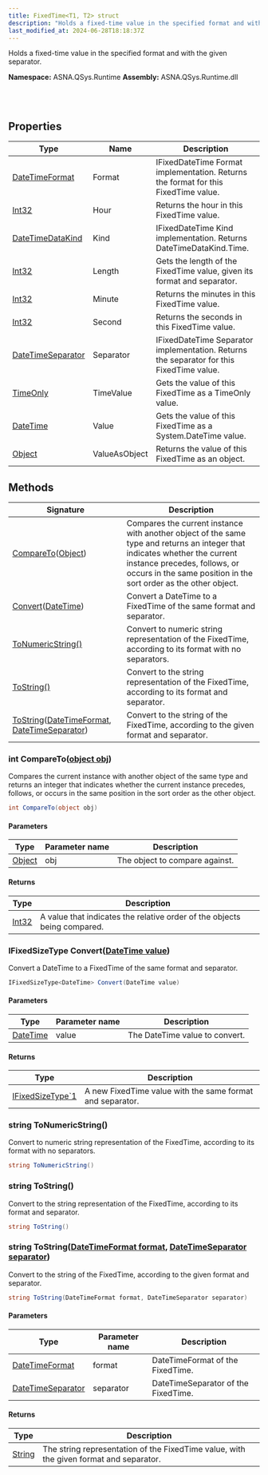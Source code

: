 ```yaml
---
title: FixedTime<T1, T2> struct
description: "Holds a fixed-time value in the specified format and with the given separator. "
last_modified_at: 2024-06-28T18:18:37Z
---
```


Holds a fixed-time value in the specified format and with the given separator.

**Namespace:** ASNA.QSys.Runtime
**Assembly:** ASNA.QSys.Runtime.dll

<br>
<br>

## Properties

| Type | Name | Description
| --- | --- | --- 
| [DateTimeFormat](/reference/datagate/datagate-common/date-time-format.html) | Format | IFixedDateTime Format implementation. Returns the format for this FixedTime value. |
| [Int32](https://learn.microsoft.com/en-us/dotnet/csharp/language-reference/builtin-types/integral-numeric-types) | Hour | Returns the hour in this FixedTime value. |
| [DateTimeDataKind](/reference/runtime/qsys-runtime/date-time-data-kind.html) | Kind | IFixedDateTime Kind implementation. Returns DateTimeDataKind.Time. |
| [Int32](https://learn.microsoft.com/en-us/dotnet/csharp/language-reference/builtin-types/integral-numeric-types) | Length | Gets the length of the FixedTime value, given its format and separator. |
| [Int32](https://learn.microsoft.com/en-us/dotnet/csharp/language-reference/builtin-types/integral-numeric-types) | Minute | Returns the minutes in this FixedTime value. |
| [Int32](https://learn.microsoft.com/en-us/dotnet/csharp/language-reference/builtin-types/integral-numeric-types) | Second | Returns the seconds in this FixedTime value. |
| [DateTimeSeparator](/reference/runtime/qsys-runtime/date-time-separator.html) | Separator | IFixedDateTime Separator implementation. Returns the separator for this FixedTime value. |
| [TimeOnly](https://learn.microsoft.com/en-us/dotnet/api/system.timeonly?view=net-8.0) | TimeValue | Gets the value of this FixedTime as a TimeOnly value. |
| [DateTime](https://docs.microsoft.com/en-us/dotnet/api/system.datetime) | Value | Gets the value of this FixedTime as a System.DateTime value. |
| [Object](https://docs.microsoft.com/en-us/dotnet/api/system.object) | ValueAsObject | Returns the value of this FixedTime as an object. |

## Methods

| Signature | Description |
| --- | --- |
| [CompareTo](#int-comparetoobject-obj)([Object](https://docs.microsoft.com/en-us/dotnet/api/system.object)) | Compares the current instance with another object of the same type and returns an integer that indicates whether the current instance precedes, follows, or occurs in the same position in the sort order as the other object.
| [Convert](#ifixedsizetype-datetime-convertdatetime-value)([DateTime](https://docs.microsoft.com/en-us/dotnet/api/system.datetime)) | Convert a DateTime to a FixedTime of the same format and separator.
| [ToNumericString()](#string-tonumericstring) | Convert to numeric string representation of the FixedTime, according to its format with no separators.
| [ToString()](#string-tostring) | Convert to the string representation of the FixedTime, according to its format and separator.
| [ToString](#string-tostringdatetimeformat-format-datetimeseparator-separator)([DateTimeFormat](/reference/datagate/datagate-common/date-time-format.html), [DateTimeSeparator](/reference/runtime/qsys-runtime/date-time-separator.html)) | Convert to the string of the FixedTime, according to the given format and separator.

### int CompareTo([object obj](https://docs.microsoft.com/en-us/dotnet/api/system.object))

Compares the current instance with another object of the same type and returns an integer that indicates whether the current instance precedes, follows, or occurs in the same position in the sort order as the other object.

```cs
int CompareTo(object obj)
```

#### Parameters

| Type | Parameter name | Description
| --- | --- | ---
| [Object](https://docs.microsoft.com/en-us/dotnet/api/system.object) | obj | The object to compare against.

#### Returns

| Type | Description
| --- | ---
| [Int32](https://docs.microsoft.com/en-us/dotnet/api/system.int32) | A value that indicates the relative order of the objects being compared.

### IFixedSizeType<DateTime> Convert([DateTime value](https://docs.microsoft.com/en-us/dotnet/api/system.datetime))

Convert a DateTime to a FixedTime of the same format and separator.

```cs
IFixedSizeType<DateTime> Convert(DateTime value)
```

#### Parameters

| Type | Parameter name | Description
| --- | --- | ---
| [DateTime](https://docs.microsoft.com/en-us/dotnet/api/system.datetime) | value | The DateTime value to convert.

#### Returns

| Type | Description
| --- | ---
| [IFixedSizeType`1](/reference/runtime/qsys-runtime/i-fixed-size-type-1.html) | A new FixedTime value with the same format and separator.

### string ToNumericString()

Convert to numeric string representation of the FixedTime, according to its format with no separators.

```cs
string ToNumericString()
```

### string ToString()

Convert to the string representation of the FixedTime, according to its format and separator.

```cs
string ToString()
```

### string ToString([DateTimeFormat format](/reference/datagate/datagate-common/date-time-format.html), [DateTimeSeparator separator](/reference/runtime/qsys-runtime/date-time-separator.html))

Convert to the string of the FixedTime, according to the given format and separator.

```cs
string ToString(DateTimeFormat format, DateTimeSeparator separator)
```

#### Parameters

| Type | Parameter name | Description
| --- | --- | ---
| [DateTimeFormat](/reference/datagate/datagate-common/date-time-format.html) | format | DateTimeFormat of the FixedTime.
| [DateTimeSeparator](/reference/runtime/qsys-runtime/date-time-separator.html) | separator | DateTimeSeparator of the FixedTime.

#### Returns

| Type | Description
| --- | ---
| [String](https://docs.microsoft.com/en-us/dotnet/api/system.string) | The string representation of the FixedTime value, with the given format and separator.
